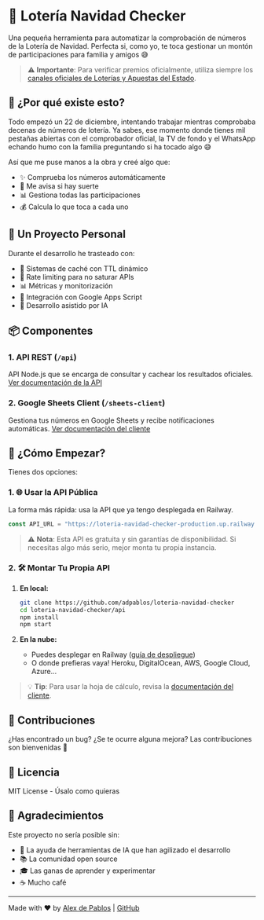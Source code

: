 # 🎄 Lotería Navidad Checker

Una pequeña herramienta para automatizar la comprobación de números de la Lotería de Navidad. Perfecta si, como yo, te toca gestionar un montón de participaciones para familia y amigos 😅

> ⚠️ **Importante**: Para verificar premios oficialmente, utiliza siempre los [canales oficiales de Loterías y Apuestas del Estado](https://www.loteriasyapuestas.es/es/).

## 🌟 ¿Por qué existe esto?

Todo empezó un 22 de diciembre, intentando trabajar mientras comprobaba decenas de números de lotería. Ya sabes, ese momento donde tienes mil pestañas abiertas con el comprobador oficial, la TV de fondo y el WhatsApp echando humo con la familia preguntando si ha tocado algo 😅

Así que me puse manos a la obra y creé algo que:
- ✨ Comprueba los números automáticamente
- 📱 Me avisa si hay suerte
- 📊 Gestiona todas las participaciones
- 💰 Calcula lo que toca a cada uno

## 🎯 Un Proyecto Personal

Durante el desarrollo he trasteado con:
- 💾 Sistemas de caché con TTL dinámico
- 🚦 Rate limiting para no saturar APIs
- 📊 Métricas y monitorización
- 🔄 Integración con Google Apps Script
- 🤖 Desarrollo asistido por IA

## 📦 Componentes

### 1. API REST (`/api`)
API Node.js que se encarga de consultar y cachear los resultados oficiales.
[Ver documentación de la API](backend/README.md)

### 2. Google Sheets Client (`/sheets-client`)
Gestiona tus números en Google Sheets y recibe notificaciones automáticas.
[Ver documentación del cliente](sheets-client/README.md)

## 🚀 ¿Cómo Empezar?

Tienes dos opciones:

### 1. 🌐 Usar la API Pública
La forma más rápida: usa la API que ya tengo desplegada en Railway.

```javascript
const API_URL = "https://loteria-navidad-checker-production.up.railway.app";
```

> ⚠️ **Nota**: Esta API es gratuita y sin garantías de disponibilidad. Si necesitas algo más serio, mejor monta tu propia instancia.

### 2. 🛠️ Montar Tu Propia API

1. **En local:**
   ```bash
   git clone https://github.com/adpablos/loteria-navidad-checker
   cd loteria-navidad-checker/api
   npm install
   npm start
   ```

2. **En la nube:**
   - Puedes desplegar en Railway ([guía de despliegue](https://docs.railway.com/quick-start))
   - O donde prefieras vaya! Heroku, DigitalOcean, AWS, Google Cloud, Azure...

> 💡 **Tip**: Para usar la hoja de cálculo, revisa la [documentación del cliente](sheets-client/README.md).

## 🤝 Contribuciones

¿Has encontrado un bug? ¿Se te ocurre alguna mejora? Las contribuciones son bienvenidas 🙌

## 📜 Licencia

MIT License - Úsalo como quieras

## 🙏 Agradecimientos

Este proyecto no sería posible sin:
- 🤖 La ayuda de herramientas de IA que han agilizado el desarrollo
- 📚 La comunidad open source
- 🎓 Las ganas de aprender y experimentar
- ☕ Mucho café

---

Made with ❤️ by [Alex de Pablos](https://alexdepablos.com) | [GitHub](https://github.com/adpablos)